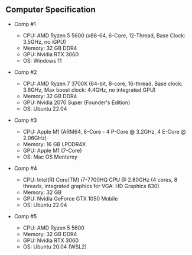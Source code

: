 
## Computer Specification
* Comp #1
    * CPU: AMD Ryzen 5 5600 (x86-64, 6-Core, 12-Thread, Base Clock: 3.5GHz, no iGPU)
    * Memory: 32 GB DDR4
    * GPU: Nvidia RTX 3060
    * OS: Windows 11

* Comp #2
    * CPU: AMD Ryzen 7 3700X (64-bit, 8-core, 16-thread, Base clock: 3.6GHz, Max boost clock: 4.4GHz, no integrated GPU)
    * Memory: 32 GB DDR4
    * GPU: Nvidia 2070 Super (Founder's Edition)
    * OS: Ubuntu 22.04

* Comp #3
    * CPU: Apple M1 (ARM64, 8-Core - 4 P-Core @ 3.2GHz, 4 E-Core @ 2.06GHz)
    * Memory: 16 GB LPDDR4X
    * GPU: Apple M1 (7-Core)
    * OS: Mac OS Monterey

* Comp #4
    * CPU: Intel(R) Core(TM) i7-7700HQ CPU @ 2.80GHz (4 cores, 8 threads, integrated graphics for VGA: HD Graphics 630)
    * Memory: 32 GB
    * GPU: Nvidia GeForce GTX 1050 Mobile
    * OS: Ubuntu 22.04

* Comp #5
    * CPU: AMD Ryzen 5 5600
    * Memory: 32 GB DDR4
    * GPU: Nvidia RTX 3060
    * OS: Ubuntu 20.04 (WSL2)
